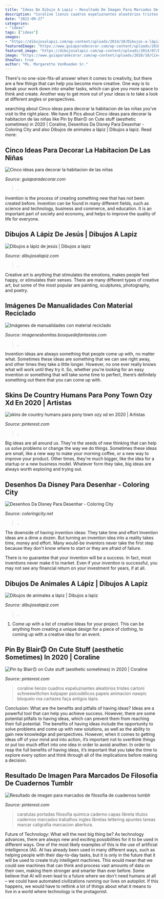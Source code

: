 ```yaml
---
title: "Ideas De Dibujo A Lapiz ~ Resultado De Imagen Para Marcados De Filosofia De Cuadernos Tumblr"
description: "Coraline lienzo cuadros espeluznantes aleatórios tristes cartoni schneewittchen kolpaper psicodélicos papeis animacion nawpic bloqueio roa cartazes faça antigos lápis"
date: "2022-09-27"
categories:
- "ideas"
tags: ["ideas"]
images:
- "https://dibujosalapiz.com/wp-content/uploads/2014/10/Dibujos-a-lápiz-de-jesús-8.jpg"
featuredImage: "https://www.guiaparadecorar.com/wp-content/uploads/2010/10/Cinco-ideas-para-decorar-la-habitacion-de-las-niñas-04.jpg"
featured_image: "https://dibujosalapiz.com/wp-content/uploads/2014/07/Dibujos-de-animales-a-lápiz-132-224x300.jpg"
image: "https://www.guiaparadecorar.com/wp-content/uploads/2010/10/Cinco-ideas-para-decorar-la-habitacion-de-las-niñas-04.jpg"
ShowToc: true
author: "Ms. Margarette VonRueden Sr."
---
```



There's no one-size-fits-all answer when it comes to creativity, but there are a few things that can help you become more creative. One way is to break your work down into smaller tasks, which can give you more space to think and create. Another way to get more out of your ideas is to take a look at different angles or perspectives.

	

		
searching about Cinco ideas para decorar la habitacion de las niñas you've visit to the right place. We have 8 Pics about Cinco ideas para decorar la habitacion de las niñas like Pin by Blair🙃 on Cute stuff (aesthetic sometimes) in 2020 | Coraline, Desenhos Da Disney Para Desenhar - Coloring City and also Dibujos de animales a lápiz | Dibujos a lapiz. Read more:
		
    
## Cinco Ideas Para Decorar La Habitacion De Las Niñas

<img loading=lazy src="https://www.guiaparadecorar.com/wp-content/uploads/2010/10/Cinco-ideas-para-decorar-la-habitacion-de-las-niñas-04.jpg" onerror="this.onerror=null;this.src='https://tse2.mm.bing.net/th?id=OIP.ih5cllhJ5duRNCMnWXs_fAHaFi&amp;pid=15.1';" alt="Cinco ideas para decorar la habitacion de las niñas">

_Source: guiaparadecorar.com_

>. 

	

Invention is the process of creating something new that has not been created before. Invention can be found in many different fields, such as science and technology, business and commerce, and education. It is an important part of society and economy, and helps to improve the quality of life for everyone.

    
## Dibujos A Lápiz De Jesús | Dibujos A Lapiz

<img loading=lazy src="https://dibujosalapiz.com/wp-content/uploads/2014/10/Dibujos-a-lápiz-de-jesús-8.jpg" onerror="this.onerror=null;this.src='https://tse2.mm.bing.net/th?id=OIP._ad_ISPED9qb422b3uZpTgHaKt&amp;pid=15.1';" alt="Dibujos a lápiz de jesús | Dibujos a lapiz">

_Source: dibujosalapiz.com_

>. 

	

Creative art is anything that stimulates the emotions, makes people feel happy, or stimulates their senses. There are many different types of creative art, but some of the most popular are painting, sculptures, photography, and poetry.

    
## Imágenes De Manualidades Con Material Reciclado

<img loading=lazy src="https://imagenesbonitas.bosquedefantasias.com/wp-content/uploads/2021/05/ideas-material-reciclado-4.jpg" onerror="this.onerror=null;this.src='https://tse2.mm.bing.net/th?id=OIP.7wYK3NuMx4ETxCJJnIL1rAAAAA&amp;pid=15.1';" alt="Imágenes de manualidades con material reciclado">

_Source: imagenesbonitas.bosquedefantasias.com_

>. 

	

Invention ideas are always something that people come up with, no matter what. Sometimes these ideas are something that we can see right away, and other times they take a little longer. However, no one ever really knows what will work until they try it. So, whether you’re looking for an easy invention or something that will take some time to perfect, there’s definitely something out there that you can come up with.

    
## Skins De Country Humans Para Pony Town Ozy Xd En 2020 | Artistas

<img loading=lazy src="https://i.pinimg.com/736x/ba/18/a4/ba18a44493fe510a4e9cdfd96ddbfa7a.jpg" onerror="this.onerror=null;this.src='https://tse2.mm.bing.net/th?id=OIP.0JeyhpInTiZJvI1EtjkxLQHaLt&amp;pid=15.1';" alt="skins de country humans para pony town ozy xd en 2020 | Artistas">

_Source: pinterest.com_

>. 

	

Big ideas are all around us. They're the seeds of new thinking that can help us solve problems or change the way we do things. Sometimes these ideas are small, like a new way to make your morning coffee, or a new way to improve your product. Other times, they're much bigger, like the idea for a startup or a new business model. Whatever form they take, big ideas are always worth exploring and trying out.

    
## Desenhos Da Disney Para Desenhar - Coloring City

<img loading=lazy src="https://www.coloringcity.net/wp-content/uploads/2019/08/501cd6c1fe2f59ab8b131226f6cc3740_2.jpg" onerror="this.onerror=null;this.src='https://tse1.mm.bing.net/th?id=OIP.uMWJrKhfB30Sq55zMSdjogAAAA&amp;pid=15.1';" alt="Desenhos Da Disney Para Desenhar - Coloring City">

_Source: coloringcity.net_

>. 

	

The downside of having invention ideas: They take time and effort
Invention ideas are a dime a dozen. But turning an invention idea into a reality takes time, money and effort.
Many would-be inventors never take the first step because they don't know where to start or they are afraid of failure.

There is no guarantee that your invention will be a success. In fact, most inventions never make it to market. Even if your invention is successful, you may not see any financial return on your investment for years, if at all.

    
## Dibujos De Animales A Lápiz | Dibujos A Lapiz

<img loading=lazy src="https://dibujosalapiz.com/wp-content/uploads/2014/07/Dibujos-de-animales-a-lápiz-132-224x300.jpg" onerror="this.onerror=null;this.src='https://tse1.mm.bing.net/th?id=OIP.RknBAsMBYtHeQHGrovK_2AAAAA&amp;pid=15.1';" alt="Dibujos de animales a lápiz | Dibujos a lapiz">

_Source: dibujosalapiz.com_

>. 

	

1. Come up with a list of creative Ideas for your project. This can be anything from creating a unique design for a piece of clothing, to coming up with a creative idea for an event.

    
## Pin By Blair🙃 On Cute Stuff (aesthetic Sometimes) In 2020 | Coraline

<img loading=lazy src="https://i.pinimg.com/736x/32/ad/e6/32ade641fd4a55339dcefcb6a563ffb7.jpg" onerror="this.onerror=null;this.src='https://tse1.mm.bing.net/th?id=OIP.aJn0YXmKs1sPRJiGelDVCQHaNR&amp;pid=15.1';" alt="Pin by Blair🙃 on Cute stuff (aesthetic sometimes) in 2020 | Coraline">

_Source: pinterest.com_

>coraline lienzo cuadros espeluznantes aleatórios tristes cartoni schneewittchen kolpaper psicodélicos papeis animacion nawpic bloqueio roa cartazes faça antigos lápis. 

	

Conclusion: What are the benefits and pitfalls of having ideas?
Ideas are a powerful tool that can help you achieve success. However, there are some potential pitfalls to having ideas, which can prevent them from reaching their full potential. The benefits of having ideas include the opportunity to solve problems and come up with new solutions, as well as the ability to gain new knowledge and perspectives. However, when it comes to getting ideas off of your mind and into action, it’s important not to overthink things or put too much effort into one idea in order to avoid another. In order to reap the full benefits of having ideas, it’s important that you take the time to explore every option and think through all of the implications before making a decision.

    
## Resultado De Imagen Para Marcados De Filosofia De Cuadernos Tumblr

<img loading=lazy src="https://i.pinimg.com/736x/a9/88/6c/a9886c9a700c7e14a1e62570c4dfe639.jpg" onerror="this.onerror=null;this.src='https://tse2.mm.bing.net/th?id=OIP.dI-IxxwKkbsKiQ4ZMRS0jAAAAA&amp;pid=15.1';" alt="Resultado de imagen para marcados de filosofia de cuadernos tumblr">

_Source: pinterest.com_

>caratulas portadas filosofia quimica caderno capas libreta titulos cadernos marcados trabalhos ingles libretas lettering apuntes tareas marcar caligrafia marcacion abertura. 

	

Future of Technology: What will the next big thing be?
As technology advances, there are always new and exciting possibilities for it to be used in different ways. One of the most likely examples of this is the use of artificial intelligence (AI). AI has already been used in many different ways, such as helping people with their day-to-day tasks, but it is only in the future that it will be used to create truly intelligent machines. This would mean that we could see machines that can think and process vast amounts of data on their own, making them stronger and smarter than ever before. Some believe that AI will even lead to a future where we don't need humans at all – we could have automated civilizations running our lives on autopilot. If this happens, we would have to rethink a lot of things about what it means to live in a world where technology is the protagonist.

